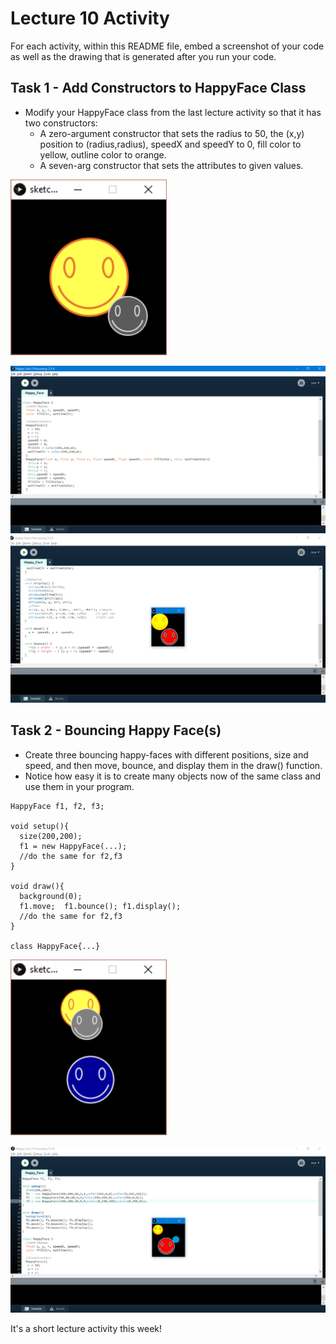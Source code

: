 # Lecture 10 Activity

For each activity, within this README file, embed a screenshot of your code as well as the drawing that is generated after you run your code.

## Task 1 - Add Constructors to HappyFace Class

- Modify your HappyFace class from the last lecture activity so that it has two constructors:
  - A zero-argument constructor that sets the radius to 50, the (x,y) position to (radius,radius), speedX and speedY to 0, fill color to yellow, outline color to orange.
  - A seven-arg constructor that sets the attributes to given values.

<img src="img3.png" width="250px">

![](./task1.PNG)
![](./task1_1.PNG)

## Task 2 - Bouncing Happy Face(s)

- Create three bouncing happy-faces with different positions, size and speed, and then move, bounce, and display them in the draw() function. 
- Notice how easy it is to create many objects now of the same class and use them in your program.
```
HappyFace f1, f2, f3;

void setup(){
  size(200,200);
  f1 = new HappyFace(...);
  //do the same for f2,f3
}

void draw(){
  background(0);
  f1.move;  f1.bounce(); f1.display();
  //do the same for f2,f3
}

class HappyFace{...}
```
<img src="img4.png" width="250px">

![](./task2.PNG)

It's a short lecture activity this week!
